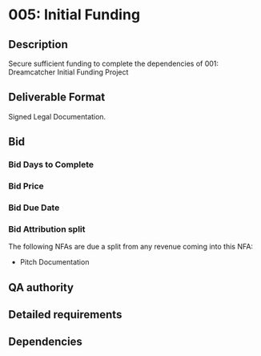 # 005: Initial Funding

## Description

Secure sufficient funding to complete the dependencies of 001: Dreamcatcher Initial Funding Project

## Deliverable Format

Signed Legal Documentation.

## Bid 

### Bid Days to Complete

### Bid Price

### Bid Due Date

### Bid Attribution split

The following NFAs are due a split from any revenue coming into this NFA:

- Pitch Documentation

## QA authority

## Detailed requirements

## Dependencies
